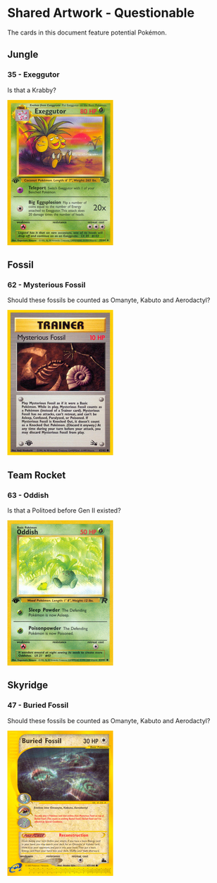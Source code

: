 # Shared Artwork - Questionable
The cards in this document feature potential Pokémon.

## Jungle
### 35 - Exeggutor
Is that a Krabby?

![Exeggutor](/images/SharedArtwork/unsure-jungle-35.png)

## Fossil
### 62 - Mysterious Fossil
Should these fossils be counted as Omanyte, Kabuto and Aerodactyl?

![Mysterious Fossil](/images/SharedArtwork/unsure-fossil-62.png)

## Team Rocket
### 63 - Oddish
Is that a Politoed before Gen II existed?

![Oddish](/images/SharedArtwork/unsure-teamrocket-63.png)

## Skyridge
### 47 - Buried Fossil
Should these fossils be counted as Omanyte, Kabuto and Aerodactyl?

![Mysterious Fossil](/images/SharedArtwork/unsure-skyridge-47.png)